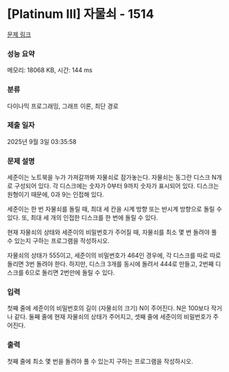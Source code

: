 # [Platinum III] 자물쇠 - 1514 

[문제 링크](https://www.acmicpc.net/problem/1514) 

### 성능 요약

메모리: 18068 KB, 시간: 144 ms

### 분류

다이나믹 프로그래밍, 그래프 이론, 최단 경로

### 제출 일자

2025년 9월 3일 03:35:58

### 문제 설명

<p>세준이는 노트북을 누가 가져갈까봐 자물쇠로 잠가놓는다. 자물쇠는 동그란 디스크 N개로 구성되어 있다. 각 디스크에는 숫자가 0부터 9까지 숫자가 표시되어 있다. 디스크는 원형이기 때문에, 0과 9는 인접해 있다.</p>

<p>세준이는 한 번 자물쇠를 돌릴 때, 최대 세 칸을 시계 방향 또는 반시계 방향으로 돌릴 수 있다. 또, 최대 세 개의 인접한 디스크를 한 번에 돌릴 수 있다.</p>

<p>현재 자물쇠의 상태와 세준이의 비밀번호가 주어질 때, 자물쇠를 최소 몇 번 돌려야 풀 수 있는지 구하는 프로그램을 작성하시오.</p>

<p>자물쇠의 상태가 555이고, 세준이의 비밀번호가 464인 경우에, 각 디스크를 따로 따로 돌리면 3번 돌려야 한다. 하지만, 디스크 3개를 동시에 돌려서 444로 만들고, 2번째 디스크를 6으로 돌리면 2번만에 돌릴 수 있다.</p>

### 입력 

 <p>첫째 줄에 세준이의 비밀번호의 길이 (자물쇠의 크기) N이 주어진다. N은 100보다 작거나 같다. 둘째 줄에 현재 자물쇠의 상태가 주어지고, 셋째 줄에 세준이의 비밀번호가 주어진다.</p>

### 출력 

 <p>첫째 줄에 최소 몇 번을 돌려야 풀 수 있는지 구하는 프로그램을 작성하시오.</p>

